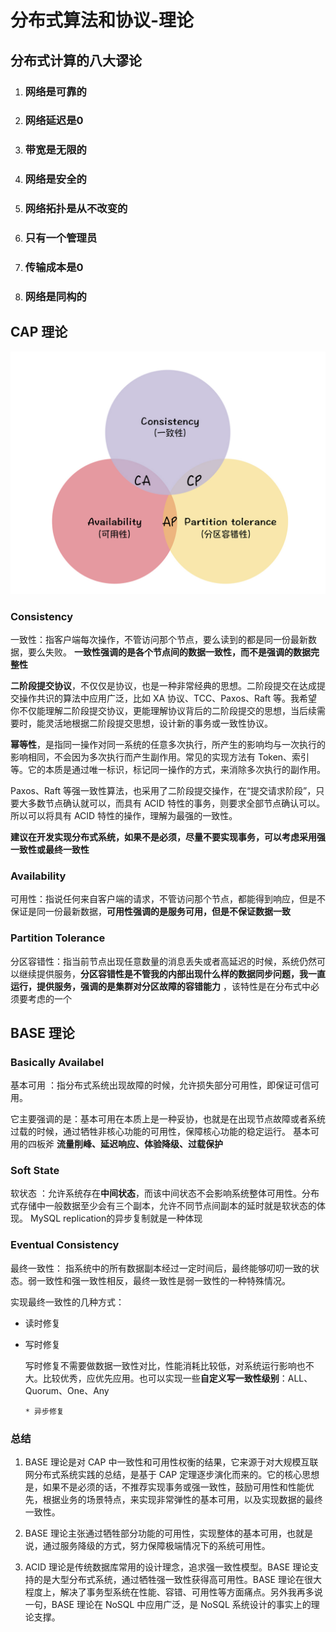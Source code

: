 # 分布式算法和协议-理论  

## 分布式计算的八大谬论

1. ### 网络是可靠的  

2. ### 网络延迟是0  

3. ### 带宽是无限的  

4. ### 网络是安全的

5. ### 网络拓扑是从不改变的  

6. ### 只有一个管理员  

7. ### 传输成本是0  

8. ### 网络是同构的  

## CAP 理论

<img src="./images/cap.png" alt="截屏2020-06-26 20.27.31" style="zoom:50%;" />

### Consistency

一致性：指客户端每次操作，不管访问那个节点，要么读到的都是同一份最新数据，要么失败。 **一致性强调的是各个节点间的数据一致性，而不是强调的数据完整性**   

**二阶段提交协议**，不仅仅是协议，也是一种非常经典的思想。二阶段提交在达成提交操作共识的算法中应用广泛，比如 XA 协议、TCC、Paxos、Raft 等。我希望你不仅能理解二阶段提交协议，更能理解协议背后的二阶段提交的思想，当后续需要时，能灵活地根据二阶段提交思想，设计新的事务或一致性协议。

**幂等性**，是指同一操作对同一系统的任意多次执行，所产生的影响均与一次执行的影响相同，不会因为多次执行而产生副作用。常见的实现方法有 Token、索引等。它的本质是通过唯一标识，标记同一操作的方式，来消除多次执行的副作用。

Paxos、Raft 等强一致性算法，也采用了二阶段提交操作，在“提交请求阶段”，只要大多数节点确认就可以，而具有 ACID 特性的事务，则要求全部节点确认可以。所以可以将具有 ACID 特性的操作，理解为最强的一致性。

**建议在开发实现分布式系统，如果不是必须，尽量不要实现事务，可以考虑采用强一致性或最终一致性**

###  Availability

可用性：指说任何来自客户端的请求，不管访问那个节点，都能得到响应，但是不保证是同一份最新数据，**可用性强调的是服务可用，但是不保证数据一致**

### Partition Tolerance

分区容错性：指当前节点出现任意数量的消息丢失或者高延迟的时候，系统仍然可以继续提供服务，**分区容错性是不管我的内部出现什么样的数据同步问题，我一直运行，提供服务，强调的是集群对分区故障的容错能力** ，该特性是在分布式中必须要考虑的一个  



## BASE 理论

### Basically Availabel

基本可用 ：指分布式系统出现故障的时候，允许损失部分可用性，即保证可信可用。

它主要强调的是：基本可用在本质上是一种妥协，也就是在出现节点故障或者系统过载的时候，通过牺牲非核心功能的可用性，保障核心功能的稳定运行。 基本可用的四板斧 **流量削峰、延迟响应、体验降级、过载保护**

### Soft State

软状态 ：允许系统存在**中间状态**，而该中间状态不会影响系统整体可用性。分布式存储中一般数据至少会有三个副本，允许不同节点间副本的延时就是软状态的体现。 MySQL replication的异步复制就是一种体现

### Eventual Consistency

最终一致性： 指系统中的所有数据副本经过一定时间后，最终能够叨叨一致的状态。弱一致性和强一致性相反，最终一致性是弱一致性的一种特殊情况。

 实现最终一致性的几种方式：

  * 读时修复

  * 写时修复

    写时修复不需要做数据一致性对比，性能消耗比较低，对系统运行影响也不大。比较优秀，应优先应用。也可以实现一些**自定义写一致性级别**：ALL、Quorum、One、Any

		* 异步修复

### 总结

1. BASE 理论是对 CAP 中一致性和可用性权衡的结果，它来源于对大规模互联网分布式系统实践的总结，是基于 CAP 定理逐步演化而来的。它的核心思想是，如果不是必须的话，不推荐实现事务或强一致性，鼓励可用性和性能优先，根据业务的场景特点，来实现非常弹性的基本可用，以及实现数据的最终一致性。

2. BASE 理论主张通过牺牲部分功能的可用性，实现整体的基本可用，也就是说，通过服务降级的方式，努力保障极端情况下的系统可用性。

3. ACID 理论是传统数据库常用的设计理念，追求强一致性模型。BASE 理论支持的是大型分布式系统，通过牺牲强一致性获得高可用性。BASE 理论在很大程度上，解决了事务型系统在性能、容错、可用性等方面痛点。另外我再多说一句，BASE 理论在 NoSQL 中应用广泛，是 NoSQL 系统设计的事实上的理论支撑。



















​	